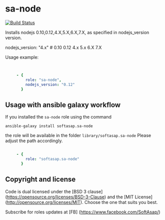 sa-node
=======

[![Build Status](https://travis-ci.org/softasap/sa-node.svg?branch=master)](https://travis-ci.org/softasap/sa-node)

Installs nodejs 0.10,0.12,4.X,5.X,6.X,7.X, as specified in nodejs_version version.

nodejs_version: "4.x" # 0.10 0.12 4.x 5.x 6.X 7.X


Usage example:

```YAML


     - {
         role: "sa-node",
         nodejs_version: "0.12"
       }


```


Usage with ansible galaxy workflow
----------------------------------

If you installed the `sa-node` role using the command


`
   ansible-galaxy install softasap.sa-node
`

the role will be available in the folder `library/softasap.sa-node`
Please adjust the path accordingly.

```YAML

     - {
         role: "softasap.sa-node"
       }

```




Copyright and license
---------------------

Code is dual licensed under the [BSD 3 clause] (https://opensource.org/licenses/BSD-3-Clause) and the [MIT License] (http://opensource.org/licenses/MIT). Choose the one that suits you best.

Subscribe for roles updates at [FB] (https://www.facebook.com/SoftAsap/)

